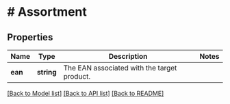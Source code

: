 # # Assortment

## Properties

Name | Type | Description | Notes
------------ | ------------- | ------------- | -------------
**ean** | **string** | The EAN associated with the target product. |

[[Back to Model list]](../../README.md#models) [[Back to API list]](../../README.md#endpoints) [[Back to README]](../../README.md)
